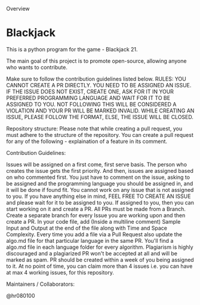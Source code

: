 Overview
# Blackjack
This is a python program for the game - Blackjack 21.

The main goal of this project is to promote open-source, allowing anyone who wants to contribute.

Make sure to follow the contribution guidelines listed below.
RULES:
YOU CANNOT CREATE A PR DIRECTLY. YOU NEED TO BE ASSIGNED AN ISSUE. IF THE ISSUE DOES NOT EXIST, CREATE ONE, ASK FOR IT IN YOUR PREFERRED PROGRAMMING LANGUAGE AND WAIT FOR IT TO BE ASSIGNED TO YOU. NOT FOLLOWING THIS WILL BE CONSIDERED A VIOLATION AND YOUR PR WILL BE MARKED INVALID. WHILE CREATING AN ISSUE, PLEASE FOLLOW THE FORMAT, ELSE, THE ISSUE WILL BE CLOSED.

Repository structure:
Please note that while creating a pull request, you must adhere to the structure of the repository. You can create a pull request for any of the following - explaination of a feature in its comment.

Contribution Guidelines:

Issues will be assigned on a first come, first serve basis. The person who creates the issue gets the first priority. And then, issues are assigned based on who commented first. You just have to comment on the issue, asking to be assigned and the programming language you should be assigned in, and it will be done if found fit.
You cannot work on any issue that is not assigned to you.
If you have anything else in mind, FEEL FREE TO CREATE AN ISSUE and please wait for it to be assigned to you. If assigned to you, then you can start working on it and create a PR.
All PRs must be made from a Branch. Create a separate branch for every Issue you are working upon and then create a PR.
In your code file, add (Inside a multiline comment) Sample Input and Output at the end of the file along with Time and Space Complexity.
Every time you add a file via a Pull Request also update the algo.md file for that particular language in the same PR. You'll find a algo.md file in each language folder for every algorithm.
Plagiarism is highly discouraged and a plagiarized PR won't be accepted at all and will be marked as spam.
PR should be created within a week of you being assigned to it.
At no point of time, you can claim more than 4 issues i.e. you can have at max 4 working issues, for this repository.

Maintainers / Collaborators:

@hr080100
